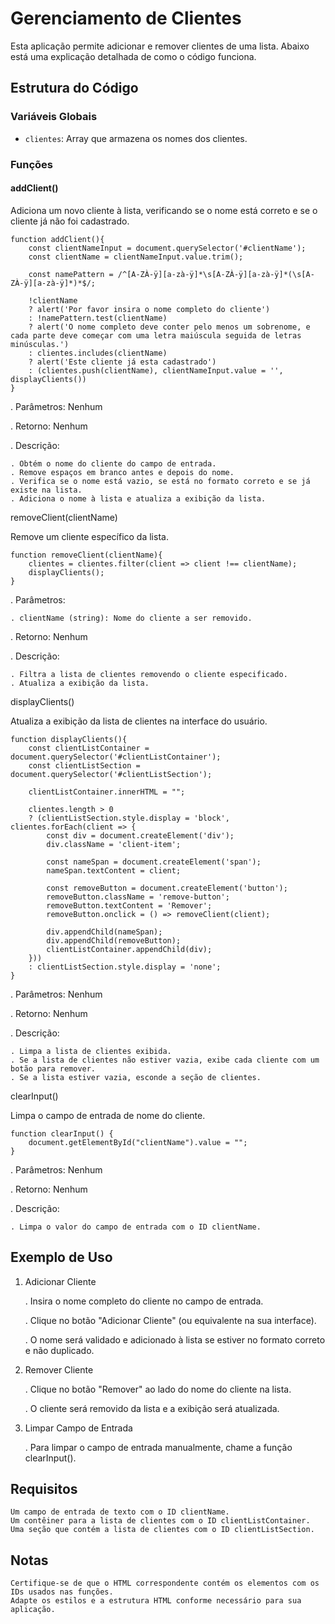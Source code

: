 # Gerenciamento de Clientes

Esta aplicação permite adicionar e remover clientes de uma lista. Abaixo está uma explicação detalhada de como o código funciona.

## Estrutura do Código

### Variáveis Globais

- `clientes`: Array que armazena os nomes dos clientes.

### Funções

#### addClient()

Adiciona um novo cliente à lista, verificando se o nome está correto e se o cliente já não foi cadastrado.

```
function addClient(){
    const clientNameInput = document.querySelector('#clientName');
    const clientName = clientNameInput.value.trim();

    const namePattern = /^[A-ZÀ-ÿ][a-zà-ÿ]*\s[A-ZÀ-ÿ][a-zà-ÿ]*(\s[A-ZÀ-ÿ][a-zà-ÿ]*)*$/;

    !clientName 
    ? alert('Por favor insira o nome completo do cliente')
    : !namePattern.test(clientName)
    ? alert('O nome completo deve conter pelo menos um sobrenome, e cada parte deve começar com uma letra maiúscula seguida de letras minúsculas.')
    : clientes.includes(clientName)
    ? alert('Este cliente já esta cadastrado')
    : (clientes.push(clientName), clientNameInput.value = '', displayClients())
} 
```
. Parâmetros: Nenhum

. Retorno: Nenhum

. Descrição:

    . Obtém o nome do cliente do campo de entrada.
    . Remove espaços em branco antes e depois do nome.
    . Verifica se o nome está vazio, se está no formato correto e se já existe na lista.
    . Adiciona o nome à lista e atualiza a exibição da lista.
  
removeClient(clientName)

Remove um cliente específico da lista.

```
function removeClient(clientName){
    clientes = clientes.filter(client => client !== clientName);
    displayClients(); 
}
```
. Parâmetros:

    . clientName (string): Nome do cliente a ser removido.
    
. Retorno: Nenhum

. Descrição:

    . Filtra a lista de clientes removendo o cliente especificado.
    . Atualiza a exibição da lista.
  
displayClients()

Atualiza a exibição da lista de clientes na interface do usuário.
```
function displayClients(){
    const clientListContainer = document.querySelector('#clientListContainer');
    const clientListSection = document.querySelector('#clientListSection');

    clientListContainer.innerHTML = "";

    clientes.length > 0
    ? (clientListSection.style.display = 'block', clientes.forEach(client => {
        const div = document.createElement('div');
        div.className = 'client-item';

        const nameSpan = document.createElement('span');
        nameSpan.textContent = client;

        const removeButton = document.createElement('button');
        removeButton.className = 'remove-button';
        removeButton.textContent = 'Remover';
        removeButton.onclick = () => removeClient(client);

        div.appendChild(nameSpan);
        div.appendChild(removeButton);
        clientListContainer.appendChild(div);
    }))
    : clientListSection.style.display = 'none';
}
```
. Parâmetros: Nenhum

. Retorno: Nenhum

. Descrição:

    . Limpa a lista de clientes exibida.
    . Se a lista de clientes não estiver vazia, exibe cada cliente com um botão para remover.
    . Se a lista estiver vazia, esconde a seção de clientes.
  
clearInput()

Limpa o campo de entrada de nome do cliente.
```
function clearInput() { 
    document.getElementById("clientName").value = "";
}
```
. Parâmetros: Nenhum

. Retorno: Nenhum

. Descrição:

    . Limpa o valor do campo de entrada com o ID clientName.
    
## Exemplo de Uso

1. Adicionar Cliente

    . Insira o nome completo do cliente no campo de entrada.
   
    . Clique no botão "Adicionar Cliente" (ou equivalente na sua interface).
   
    . O nome será validado e adicionado à lista se estiver no formato correto e não duplicado.
   
3. Remover Cliente

    . Clique no botão "Remover" ao lado do nome do cliente na lista.
   
    . O cliente será removido da lista e a exibição será atualizada.
   
5. Limpar Campo de Entrada

    . Para limpar o campo de entrada manualmente, chame a função clearInput().
   
## Requisitos
    Um campo de entrada de texto com o ID clientName.
    Um contêiner para a lista de clientes com o ID clientListContainer.
    Uma seção que contém a lista de clientes com o ID clientListSection.
    
## Notas
    Certifique-se de que o HTML correspondente contém os elementos com os IDs usados nas funções.
    Adapte os estilos e a estrutura HTML conforme necessário para sua aplicação.
